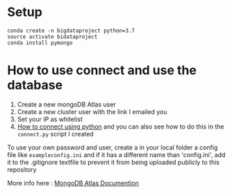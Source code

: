 # Setup
    conda create -n bigdataproject python=3.7
    source activate bidataproject
    conda install pymongo

# How to use connect and use the database
1. Create a new mongoDB Atlas user
2. Create a new cluster user with the link I emailed you
3. Set your IP as whitelist 
4. [How to connect using python](https://docs.atlas.mongodb.com/driver-connection/#python-driver-example)
and you can also see how to do this in the `connect.py` script I created

To use your own password and user, create a in your local folder a config file like `exampleconfig.ini` and if it has a different name than 'config.ini', add it to the .gitignore textfile to prevent it from being uploaded publicly to this repository

More info here : [MongoDB Atlas Documention](https://docs.atlas.mongodb.com/connect-to-cluster/)
